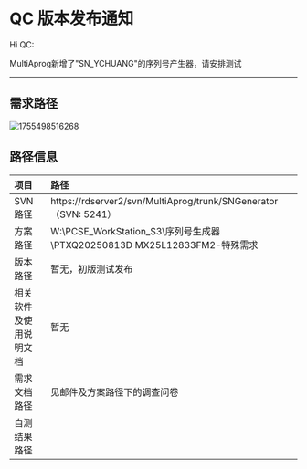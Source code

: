 # QC 版本发布通知

Hi QC:

MultiAprog新增了"SN_YCHUANG"的序列号产生器，请安排测试

---

## 需求路径

![1755498516268](image/releaseVersion/1755498516268.png)

## 路径信息

| 项目                   | 路径                                                                     |
| :--------------------- | :----------------------------------------------------------------------- |
| SVN路径                | https://rdserver2/svn/MultiAprog/trunk/SNGenerator（SVN: 5241）          |
| 方案路径               | W:\PCSE_WorkStation_S3\序列号生成器\PTXQ20250813D MX25L12833FM2-特殊需求 |
| 版本路径               | 暂无，初版测试发布                                                       |
| 相关软件及使用说明文档 | 暂无                                                                     |
| 需求文档路径           | 见邮件及方案路径下的调查问卷                                             |
| 自测结果路径           |                                                                          |
